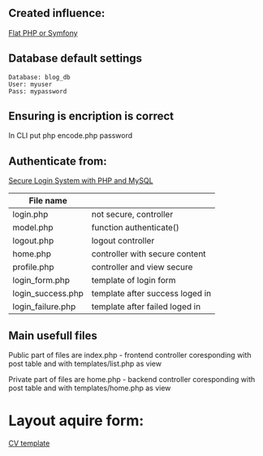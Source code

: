 ## Created influence:
[Flat PHP or Symfony](https://symfony.com/doc/current/introduction/from_flat_php_to_symfony.html)

## Database default settings
	Database: blog_db
	User: myuser
	Pass: mypassword

## Ensuring is encription is correct
In CLI put 
	php encode.php password

## Authenticate from:
[Secure Login System with PHP and MySQL](https://codeshack.io/secure-login-system-php-mysql/)

| File name         | 									|
|-------------------|:----------------------------------|
| login.php		    | not secure, controller			|
| model.php		    | function authenticate()			|
| logout.php	    | logout controller					|
| home.php	  	    | controller with secure content	|
| profile.php 	    | controller and view secure		|
| login_form.php    | template of login form			|
| login_success.php | template after success loged in	|
| login_failure.php | template after failed loged in	|

## Main usefull files

Public part of files are index.php - frontend controller coresponding with post table and with templates/list.php as view

Private part of files are home.php - backend controller coresponding with post table and with templates/home.php as view

# Layout aquire form:
[CV template](https://www.w3schools.com/w3css/w3css_templates.asp)

